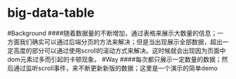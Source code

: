 # big-data-table
#Background
####随着数据量的不断增加，通过表格来展示大数量的信息；一方面我们确实可以通过后端分页的方法来解决；但是当出现展示全部数据，超出一定高度的部分可以通过使用scroll的滚动方式来解决。这时候就会出现因为页面中dom元素过多而引起的卡顿现象。
#Way
####每次都只展示一定数量的数据；然后通过监听scroll事件，来不断更新新版的数据；这里是一个演示的简单demo
